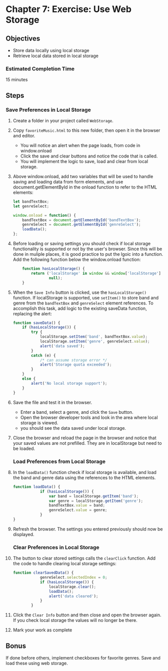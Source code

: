 # Chapter 7: Exercise: Use Web Storage

## Objectives

* Store data locally using local storage
* Retrieve local data stored in local storage

### Estimated Completion Time 

15 minutes

## Steps

### Save Preferences in Local Storage

1. Create a folder in your project called `WebStorage`.

1. Copy `favoriteMusic.html` to this new folder, then open it in the browser and editor.
    * You will notice an alert when the page loads, from code in window.onload 
    * Click the save and clear buttons and notice the code that is called. 
    * You will implement the logic to save, load and clear from local storage.

1. Above window.onload, add two variables that will be used to handle saving and loading data from form elements, and use document.getElementById in the onload function to refer to the HTML elements:

    ```javascript
    let bandTextBox;
    let genreSelect;

    window.onload = function() {
        bandTextBox = document.getElementById('bandTextBox');
        genreSelect = document.getElementById('genreSelect');
        loadData();
    };
    ```

1. Before loading or saving settings you should check if local storage functionality is supported or not by the user's browser. Since this will be done in muliple places, it is good practice to put the lgoic into a function. Add the following function below the window.onload function:

    ```javascript
        function hasLocalStorage() {
            return ('localStorage' in window && window['localStorage'] != 
                    null);
        }
    ```

1. When the `Save Info` button is clicked, use the `hasLocalStorage()` function. If localStorage is supported, use `setItem()` to store band and genre from the `bandTextBox` and `genreSelect` element references. To accomplish this task, add logic to the existing saveData function, replacing the alert:

    ```javascript
    function saveData() {
        if (hasLocalStorage()) {
            try {
                localStorage.setItem('band', bandTextBox.value);
                localStorage.setItem('genre', genreSelect.value);
                alert('data saved');
            }
            catch (e) {
                /* can assume storage error */
                alert('Storage quota exceeded');
            }
        }
        else {
            alert('No local storage support');
        }
    }
    ```

1. Save the file and test it in the browser. 
    * Enter a band, select a genre, and click the `Save` button.  
    * Open the browser developer tools and look in the area where local storage is viewed. 
    * you should see the data saved under local storage.

1. Close the browser and reload the page in the browser and notice that your saved values are not prefilled. They are in localStorage but need to be loaded.

    ### Load Preferences from Local Storage

1. In the `loadData()` function check if local storage is available, and load the band and genre data using the references to the HTML elements.

    ```javascript
    function loadData() {
                if (hasLocalStorage()) {
                    var band = localStorage.getItem('band');
                    var genre = localStorage.getItem('genre');
                    bandTextBox.value = band;
                    genreSelect.value = genre;
                }
    }
    ```

1. Refresh the browser. The settings you entered previously should now be displayed.

    ### Clear Preferences in Local Storage

1. The button to clear stored settings calls the `clearClick` function. Add the code to handle clearing local storage settings:

    ```javascript
    function clearSavedData() {
                genreSelect.selectedIndex = 0;
                if (hasLocalStorage()) {
                    localStorage.clear();
                    loadData();
                    alert('data cleared');
                }
            }
    ```
    
1. Click the `Clear Info` button and then close and open the browser again. If you check local storage the values will no longer be there.

1. Mark your work as complete

## Bonus

If done before others, implement checkboxes for favorite genres. Save and load these using web storage.